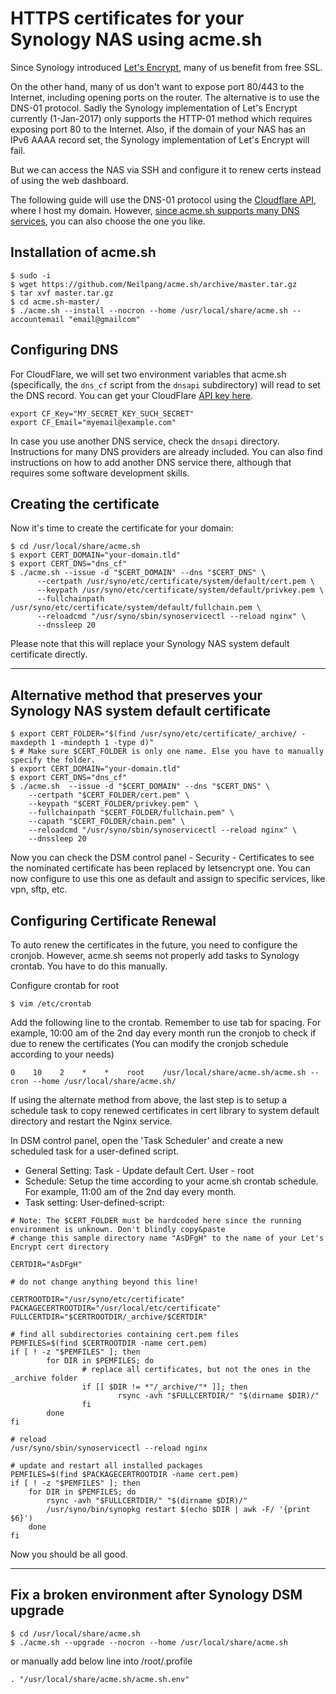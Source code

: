 # HTTPS certificates for your Synology NAS using acme.sh

Since Synology introduced [Let's Encrypt](https://letsencrypt.org/), many of us benefit from free SSL. 

On the other hand, many of us don't want to expose port 80/443 to the Internet, including opening ports on the router. The alternative is to use the DNS-01 protocol. Sadly the Synology implementation of Let's Encrypt currently (1-Jan-2017) only supports the HTTP-01 method which requires exposing port 80 to the Internet. Also, if the domain of your NAS has an IPv6 AAAA record set, the Synology implementation of Let's Encrypt will fail.

But we can access the NAS via SSH and configure it to renew certs instead of using the web dashboard.

The following guide will use the DNS-01 protocol using the [Cloudflare API](https://api.cloudflare.com/), where I host my domain. However, [since acme.sh supports many DNS services](https://github.com/Neilpang/acme.sh/tree/master/dnsapi), you can also choose the one you like.

## Installation of acme.sh

    $ sudo -i
    $ wget https://github.com/Neilpang/acme.sh/archive/master.tar.gz
    $ tar xvf master.tar.gz
    $ cd acme.sh-master/
    $ ./acme.sh --install --nocron --home /usr/local/share/acme.sh --accountemail "email@gmailcom"

## Configuring DNS

For CloudFlare, we will set two environment variables that acme.sh (specifically, the `dns_cf` script from the `dnsapi` subdirectory) will read to set the DNS record. You can get your CloudFlare [API key here](https://www.cloudflare.com/a/account/my-account).

    export CF_Key="MY_SECRET_KEY_SUCH_SECRET"
    export CF_Email="myemail@example.com"

In case you use another DNS service, check the `dnsapi` directory. Instructions for many DNS providers are already included. You can also find instructions on how to add another DNS service there, although that requires some software development skills.

## Creating the certificate
Now it's time to create the certificate for your domain:

    $ cd /usr/local/share/acme.sh
    $ export CERT_DOMAIN="your-domain.tld"
    $ export CERT_DNS="dns_cf"
    $ ./acme.sh --issue -d "$CERT_DOMAIN" --dns "$CERT_DNS" \
          --certpath /usr/syno/etc/certificate/system/default/cert.pem \
          --keypath /usr/syno/etc/certificate/system/default/privkey.pem \
          --fullchainpath /usr/syno/etc/certificate/system/default/fullchain.pem \
          --reloadcmd "/usr/syno/sbin/synoservicectl --reload nginx" \
          --dnssleep 20

Please note that this will replace your Synology NAS system default certificate directly.

---------------------------------------------------------------------------------------------------------
## Alternative method that preserves your Synology NAS system default certificate

    $ export CERT_FOLDER="$(find /usr/syno/etc/certificate/_archive/ -maxdepth 1 -mindepth 1 -type d)"
    $ # Make sure $CERT_FOLDER is only one name. Else you have to manually specify the folder.
    $ export CERT_DOMAIN="your-domain.tld"
    $ export CERT_DNS="dns_cf"
    $ ./acme.sh  --issue -d "$CERT_DOMAIN" --dns "$CERT_DNS" \
        --certpath "$CERT_FOLDER/cert.pem" \
        --keypath "$CERT_FOLDER/privkey.pem" \
        --fullchainpath "$CERT_FOLDER/fullchain.pem" \
        --capath "$CERT_FOLDER/chain.pem" \
        --reloadcmd "/usr/syno/sbin/synoservicectl --reload nginx" \
        --dnssleep 20

Now you can check the DSM control panel - Security - Certificates to see the nominated certificate has been replaced by letsencrypt one. You can now configure to use this one as default and assign to specific services, like vpn, sftp, etc.
 

## Configuring Certificate Renewal
To auto renew the certificates in the future, you need to configure the cronjob. However, acme.sh seems not properly add tasks to Synology crontab. You have to do this manually. 

Configure crontab for root

    $ vim /etc/crontab

Add the following line to the crontab. Remember to use tab for spacing. 
For example, 10:00 am of the 2nd day every month run the cronjob to check if due to renew the certificates (You can modify the cronjob schedule according to your needs) 

    0    10    2    *    *    root    /usr/local/share/acme.sh/acme.sh --cron --home /usr/local/share/acme.sh/

If using the alternate method from above, the last step is to setup a schedule task to copy renewed certificates in cert library to system default directory and restart the Nginx service.

In DSM control panel, open the 'Task Scheduler' and create a new scheduled task for a user-defined script.  

* General Setting: Task - Update default Cert. User - root
* Schedule: Setup the time according to your acme.sh crontab schedule. For example, 11:00 am of the 2nd day every month.
* Task setting: User-defined-script:

```
# Note: The $CERT_FOLDER must be hardcoded here since the running environment is unknown. Don't blindly copy&paste
# change this sample directory name "AsDFgH" to the name of your Let's Encrypt cert directory

CERTDIR="AsDFgH"

# do not change anything beyond this line!

CERTROOTDIR="/usr/syno/etc/certificate"
PACKAGECERTROOTDIR="/usr/local/etc/certificate"
FULLCERTDIR="$CERTROOTDIR/_archive/$CERTDIR"

# find all subdirectories containing cert.pem files
PEMFILES=$(find $CERTROOTDIR -name cert.pem)
if [ ! -z "$PEMFILES" ]; then
        for DIR in $PEMFILES; do
                # replace all certificates, but not the ones in the _archive folder
                if [[ $DIR != *"/_archive/"* ]]; then
                        rsync -avh "$FULLCERTDIR/" "$(dirname $DIR)/"
                fi
        done
fi

# reload
/usr/syno/sbin/synoservicectl --reload nginx

# update and restart all installed packages
PEMFILES=$(find $PACKAGECERTROOTDIR -name cert.pem)
if [ ! -z "$PEMFILES" ]; then
	for DIR in $PEMFILES; do
		rsync -avh "$FULLCERTDIR/" "$(dirname $DIR)/"
		/usr/syno/bin/synopkg restart $(echo $DIR | awk -F/ '{print $6}')
	done
fi
```
Now you should be all good. 

--------------------------------------------------------------------------------------------------------------------

## Fix a broken environment after Synology DSM upgrade

    $ cd /usr/local/share/acme.sh
    $ ./acme.sh --upgrade --nocron --home /usr/local/share/acme.sh

or manually add below line into /root/.profile

    . "/usr/local/share/acme.sh/acme.sh.env"